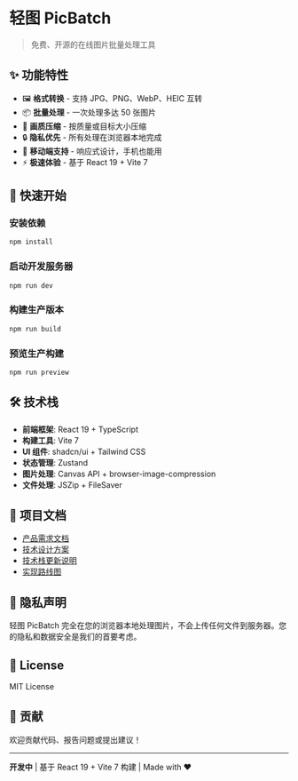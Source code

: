 # 轻图 PicBatch

> 免费、开源的在线图片批量处理工具

## ✨ 功能特性

- 🖼️ **格式转换** - 支持 JPG、PNG、WebP、HEIC 互转
- 📦 **批量处理** - 一次处理多达 50 张图片
- 🎨 **画质压缩** - 按质量或目标大小压缩
- 🔒 **隐私优先** - 所有处理在浏览器本地完成
- 📱 **移动端支持** - 响应式设计，手机也能用
- ⚡ **极速体验** - 基于 React 19 + Vite 7

## 🚀 快速开始

### 安装依赖

```bash
npm install
```

### 启动开发服务器

```bash
npm run dev
```

### 构建生产版本

```bash
npm run build
```

### 预览生产构建

```bash
npm run preview
```

## 🛠️ 技术栈

- **前端框架**: React 19 + TypeScript
- **构建工具**: Vite 7
- **UI 组件**: shadcn/ui + Tailwind CSS
- **状态管理**: Zustand
- **图片处理**: Canvas API + browser-image-compression
- **文件处理**: JSZip + FileSaver

## 📖 项目文档

- [产品需求文档](./docs/mvp-prd.md)
- [技术设计方案](./docs/technical-design.md)
- [技术栈更新说明](./docs/tech-stack-2025-updates.md)
- [实现路线图](./docs/implementation-roadmap.md)

## 🔐 隐私声明

轻图 PicBatch 完全在您的浏览器本地处理图片，不会上传任何文件到服务器。您的隐私和数据安全是我们的首要考虑。

## 📝 License

MIT License

## 🤝 贡献

欢迎贡献代码、报告问题或提出建议！

---

**开发中** | 基于 React 19 + Vite 7 构建 | Made with ❤️
